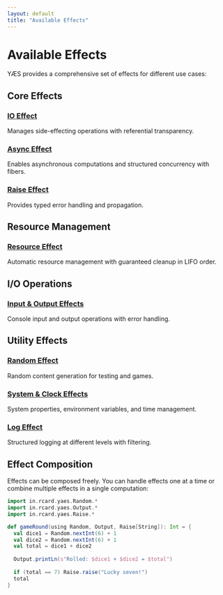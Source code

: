 ```yaml
---
layout: default
title: "Available Effects"
---
```


# Available Effects

YÆS provides a comprehensive set of effects for different use cases:

## Core Effects

### [IO Effect](io.html)
Manages side-effecting operations with referential transparency.

### [Async Effect](async.html) 
Enables asynchronous computations and structured concurrency with fibers.

### [Raise Effect](raise.html)
Provides typed error handling and propagation.

## Resource Management

### [Resource Effect](resource.html)
Automatic resource management with guaranteed cleanup in LIFO order.

## I/O Operations

### [Input & Output Effects](io-effects.html)
Console input and output operations with error handling.

## Utility Effects

### [Random Effect](random.html)
Random content generation for testing and games.

### [System & Clock Effects](system-clock.html)
System properties, environment variables, and time management.

### [Log Effect](log.html)
Structured logging at different levels with filtering.

## Effect Composition

Effects can be composed freely. You can handle effects one at a time or combine multiple effects in a single computation:

```scala
import in.rcard.yaes.Random.*
import in.rcard.yaes.Output.*
import in.rcard.yaes.Raise.*

def gameRound(using Random, Output, Raise[String]): Int = {
  val dice1 = Random.nextInt(6) + 1
  val dice2 = Random.nextInt(6) + 1
  val total = dice1 + dice2
  
  Output.printLn(s"Rolled: $dice1 + $dice2 = $total")
  
  if (total == 7) Raise.raise("Lucky seven!")
  total
}
```
